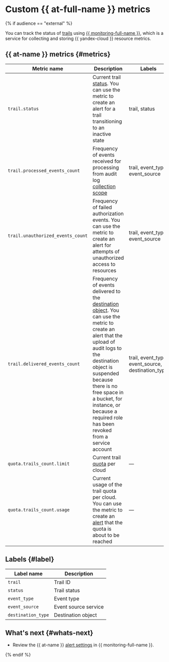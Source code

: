 # Custom {{ at-full-name }} metrics

{% if audience == "external" %}

You can track the status of [trails](./trail.md) using [{{ monitoring-full-name }}](../../monitoring/concepts/index.md), which is a service for collecting and storing {{ yandex-cloud }} resource metrics.

## {{ at-name }} metrics {#metrics}

| Metric name | Description | Labels |
| --- | --- | --- |
| `trail.status` | Current trail [status](./trail.md#status). You can use the metric to create an alert for a trail transitioning to an inactive state | trail, status |
| `trail.processed_events_count` | Frequency of events received for processing from audit log [collection scope](./trail.md#collecting-area) | trail, event_type, event_source |
| `trail.unauthorized_events_count` | Frequency of failed authorization events. You can use the metric to create an alert for attempts of unauthorized access to resources | trail, event_type, event_source |
| `trail.delivered_events_count` | Frequency of events delivered to the [destination object](./trail.md#target). You can use the metric to create an alert that the upload of audit logs to the destination object is suspended because there is no free space in a bucket, for instance, or because a required role has been revoked from a service account | trail, event_type, event_source, destination_type |
| `quota.trails_count.limit` | Current trail [quota](./limits.md) per cloud | — |
| `quota.trails_count.usage` | Current usage of the trail quota per cloud. You can use the metric to create an [alert](../../monitoring/concepts/alerting.md) that the quota is about to be reached | — |

## Labels {#label}

| Label name | Description |
| --- | --- |
| `trail` | Trail ID |
| `status` | Trail status |
| `event_type` | Event type |
| `event_source` | Event source service |
| `destination_type` | Destination object |

## What's next {#whats-next}

* Review the {{ at-name }} [alert settings](../solutions/alerts-monitoring.md) in {{ monitoring-full-name }}.

{% endif %}